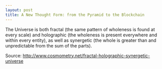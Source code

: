 ```yaml
---
layout: post
title: A New Thought Form: from the Pyramid to the Blockchain
---
```


The Universe is both fractal (the same pattern of wholeness is found at every scale) and holographic (the wholeness is present everywhere and within every entity), as well as synergetic (the whole is greater than and unpredictable from the sum of the parts). 

Source: http://www.cosmometry.net/fractal-holographic-synergetic-universe 



